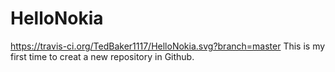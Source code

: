 # HelloNokia 
https://travis-ci.org/TedBaker1117/HelloNokia.svg?branch=master
This is my first time to creat a new repository in Github.
